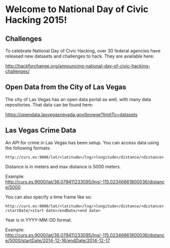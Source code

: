 # Welcome to National Day of Civic Hacking 2015!   

## Challenges

To celebrate National Day of Civic Hacking, over 30 federal agencies have released new datasets and challenges to hack.  They are available here: 

http://hackforchange.org/announcing-national-day-of-civic-hacking-challenges/

## Open Data from the City of Las Vegas

The city of Las Vegas has an open data portal as well, with many data repositories.  That data can be found here: 

https://opendata.lasvegasnevada.gov/browse?limitTo=datasets

## Las Vegas Crime Data

An API for crime in Las Vegas has been setup.  You can access data using the following formats:

`http://curs.es:9000/lat/<latitude>/lng/<longitude>/distance/<distance>`

Distance is in meters and max distance is 5000 meters.

Example: http://curs.es:9000/lat/36.079411233095/lng/-115.02346661800036/distance/5000

You can also specify a time frame like so:

`http://curs.es:9000/lat/<latitude>/lng/<longitude>/distance/<distance>/startDate/<start date>/endDate/<end date>`

Year is in YYYY-MM-DD format.

Example: http://curs.es:9000/lat/36.079411233095/lng/-115.02346661800036/distance/5000/startDate/2014-12-16/endDate/2014-12-17




